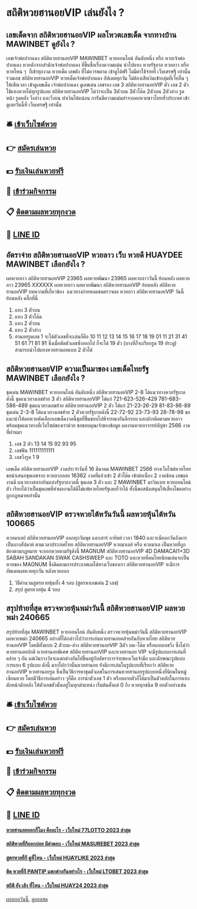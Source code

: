 # สถิติหวยฮานอยVIP เล่นยังไง ?
## เลขเด็ดจาก สถิติหวยฮานอยVIP ผลโหวตเลขเด็ด จากทางบ้าน MAWINBET ดูยังไง ?
เลขเจ้าพ่อปากแดง สถิติหวยฮานอยVIP MAWINBET หวยออนไลน์ อันดับหนึ่ง หรือ หวยเจ้าพ่อปากแดง หวยดังจากสำนักเจ้าพ่อปากแดง ที่ขึ้นชื่อเรื่องความแม่น นำไปแทง หวยรัฐบาล หวยลาว หรือหวยไหน ๆ  ก็เข้าทุกงวด หวยเด็ด เลขดัง ที่ไม่ควรพลาด เข้าดูได้ฟรี ไม่มีค่าใช้จ่ายที่ เว็บเศรษฐี เท่านั้น รวมเลข สถิติหวยฮานอยVIP หวยเด็ดเจ้าพ่อปากแดง อัปเดตทุกวัน ไม่ต้องเสียเงินเข้ากลุ่มที่เว็บอื่น ๆ ให้เสียเวลา
เข้าดูเลขเด็ด เจ้าพ่อปากแดง ดูเลขเด่น เลขรอง เลข 3 สถิติหวยฮานอยVIP ตัว เลข 2 ตัว ใช้แทงหวยได้ทุกรูปแบบ สถิติหวยฮานอยVIP ไม่ว่าจะเป็น 3ตัวบน 3ตัวโต๊ด 2ตัวบน 2ตัวล่าง รูดหน้า รูดหลัง วิ่งล่าง และวิ่งบน ทำเงินได้แน่อน การันตีความแม่นยำจากคอหวยชาวไทยทั่วประเทศ เข้าดูเลยวันนี้ที่ เว็บเศรษฐี เท่านั้น

## 🛎 [เข้าเว็บไซต์หวย](https://bit.ly/3BG5bNw)
## 👉 [สมัครเล่นหวย](https://bit.ly/3BG5bNw)
## 💵 [รับเงินเล่นหวยฟรี](https://bit.ly/3C3mvgS)
## 👑 [เข้าร่วมกิจกรรม](https://bit.ly/3C3mvgS)
## 📋 [ติดตามผลหวยทุกงวด](https://bit.ly/3C3mvgS)
## 📱 [LINE ID](https://bit.ly/3C3mvgS)

## อัตราจ่าย สถิติหวยฮานอยVIP หวยลาว เว็บ หวยดี HUAYDEE MAWINBET เลือกยังไง ?
ผลหวยลาว สถิติหวยฮานอยVIP 23965 ผลหวยพัฒนา 23965 ผลหวยลาววันนี้ ย้อนหลัง
ผลหวยลาว 23965 XXXXXX
 ผลหวยลาว ผลหวยพัฒนา สถิติหวยฮานอยVIP ย้อนหลัง สถิติหวยฮานอยVIP 
บทความที่เกี่ยวข้อง
 แนวทางถ่ายทอดสดตรวจผล หวยลาว สถิติหวยฮานอยVIP วันนี้ ย้อนหลัง คลิ๊กที่นี่  
1. แทง 3 ตัวบน
2. แทง 3 ตัวโต๊ด
3. แทง 2 ตัวบน
4. แทง 2 ตัวล่าง
5. ฮานอยรูดเลข 1 จะได้ตัวเลขที่จะเล่นก็คือ 10 11 12 13 14 15 16 17 18 19 01 11 21 31 41 51 61 71 81 91 ซึ่งเมื่อตัดตัวเลขซ้ำออกไป ก็จะได้ 19 ตัว (บางที่ก็จะเรียกรูด 19 ประตู) สามารถนำไปแทงหวยฮานอยแบบ 2 ตัวได้

## สถิติหวยฮานอยVIP ความเป็นมาของ เลขเด็ดไทยรัฐ MAWINBET เลือกยังไง ?
ชุดเด่น MAWINBET หวยออนไลน์ อันดับหนึ่ง สถิติหวยฮานอยVIP 2-8 ได้แนวทางหวยรัฐบาลดังนี้
ชุดแนวทางเลขท้าย 3 ตัว สถิติหวยฮานอยVIP ได้แก่
721-623-526-429
781-683-586-489
ชุดแนวทางเลขท้าย สถิติหวยฮานอยVIP 2 ตัว ได้แก่
21-23-26-29
81-83-86-89
ชุดเด่น 2-3-8 ได้แนวทางเลขท้าย 2 ตัวหวยรัฐบาลดังนี้
22-72-92
23-73-93
28-78-98
ขอแนะนำให้คอหวยคัดเลือกเลขเด็ดงวดนี้ชุดที่ชื่นชอบไปพิจารณากันอีกรอบ และฝากติดตามหวยลาว พร้อมชุดแนวทางที่เว็บไซต์ของเราด้วย
ขอขอบคุณเจ้าของข้อมูล
ผลงานหวยอาจารย์บัญชา 2566 งวดที่ผ่านมา

1. เลข 2 ตัว 13 14 15 92 93 95
2. เลขฟัน 111111111111
3. เลขวิ่งรูด 1 9

เลขเด็ด สถิติหวยฮานอยVIP งวดประจำวันที่ 16 มีนาคม MAWINBET 2566 ทางเว็บไซต์หวยไทยขอนำเสนอชุดเลขจาก หวยลาภลอย 16362 งวดที่แล้วเข้า 2 ตัวโต๊ด เข้าต่อเนื่อง 2 งวดซ้อน เลขผลงานดี แนวทางสลากกินแบ่งรัฐบาลงวดนี้ ชุดเลข 3 ตัว และ 2 MAWINBET มาวินเบท หวยออนไลน์ ตัว เรียกได้ว่าเป็นชุดเลขที่ทำผลงานได้ดีไม่แพ้หวยไทยรัฐเลยก็ว่าได้ ทั้งนี้ขอสนับสนุนให้เสี่ยงโชคอย่างถูกกฎหมายเท่านั้น

## สถิติหวยฮานอยVIP ตรวจหวยไต้หวันวันนี้ ผลหวยหุ้นไต้หวัน 100665
หวยมาเลย์ สถิติหวยฮานอยVIP ออกทุกวันพุธ และเสาร์ อาทิตย์ เวลา 1840 และจะมีออกวันอังคารเป็นบางสัปดาห์ ตามเวลาประเทศไทย สถิติหวยฮานอยVIP หวยมาเลย์ หรือ หวยมาเล เป็นหวยที่ถูกต้องตามกฏหมาย จะออกหวยตามรัฐดังนี้ MAGNUM สถิติหวยฮานอยVIP 4D DAMACAI1+3D SABAH SANDAKAN SWAK CASHSWEEP และ TOTO และหวยที่คนไทยนิยมเล่นจะเป็นหวยของ MAGNUM ซึ่งติดตามการประกาศผลได้ทางเว็บของเรา สถิติหวยฮานอยVIP จะมีการอัพเดทผลหวยทุกวัน หลังหวยออก
1. วิธีคำนวนสูตรหวยหุ้นทั้ง 4 รอบ (สูตรหาเลขเด่น 2 เลข)
2. สรุป สูตรหวยหุ้น 4 รอบ

## สรุปท้ายที่สุด ตรวจหวยหุ้นพม่าวันนี้ สถิติหวยฮานอยVIP ผลหวยพม่า 240665
สรุปท้ายที่สุด MAWINBET หวยออนไลน์ อันดับหนึ่ง ตรวจหวยหุ้นพม่าวันนี้ สถิติหวยฮานอยVIP ผลหวยพม่า 240665 อย่างที่ได้กล่าวไปว่าการเล่นหวยฮานอยคล้ายกันกับหวยไทย สถิติหวยฮานอยVIP โดยมีทั้งแบบ 2 ตัวบน-ล่าง สถิติหวยฮานอยVIP 3ตัว บน-โต๊ด หรือแบบเลขวิ่ง ซึ่งไม่ว่า หวยฮานอยปกติ หวยฮานอยพิเศษ สถิติหวยฮานอยVIP และหวยฮานอย VIP จะมีรูปแบบการเล่นที่คล้าย ๆ กัน แต่เงินรางวัลจะแตกต่างกันไปขึ้นอยู่กับอัตราการจ่ายของเว็บเจ้ามือ และลักษณะรูปแบบการแทง 6 รูปแบบ ดังนี้
มากไปกว่านั้นหวยฮานอย ยังมีการเล่นในรูปแบบที่เรียกว่า สถิติหวยฮานอยVIP หวยฮานอยรูด ซึ่งเป็นวิธีการหาชุดตัวเลขในการเล่นหวยฮานอยรูปแบบหนึ่งที่นิยมในหมู่เซียนหวย โดยมีวิธีการเล่นคร่าว ๆก็คือ การนำตัวเลข 1 ตัว หรือหลายตัวก็ได้มาเป็นตัวหลักในการแทงดักหน้าดักหลัง ให้ตัวเลขตัวนั้นอยู่ในทุกตำแหน่ง เริ่มต้นตั้งแต่ 0 ถึง หวยทุกชนิด 9 ยกตัวอย่างเช่น

## 🛎 [เข้าเว็บไซต์หวย](https://bit.ly/3BG5bNw)
## 👉 [สมัครเล่นหวย](https://bit.ly/3BG5bNw)
## 💵 [รับเงินเล่นหวยฟรี](https://bit.ly/3C3mvgS)
## 👑 [เข้าร่วมกิจกรรม](https://bit.ly/3C3mvgS)
## 📋 [ติดตามผลหวยทุกงวด](https://bit.ly/3C3mvgS)
## 📱 [LINE ID](https://bit.ly/3C3mvgS)

#### [หวยฮานอยออกกี่โมง คืออะไร - เว็บใหม่ 77LOTTO 2023 ล่าสุด](https://atom.io/themes/หวยฮานอยออกกี่โมง%20คืออะไร%20-%20เว็บใหม่%2077lotto%202023%20ล่าสุด)
#### [สถิติหวยยี่กีออกบ่อย มีคำตอบ - เว็บใหม่ MASUREBET 2023 ล่าสุด](https://atom.io/themes/สถิติหวยยี่กีออกบ่อย%20มีคำตอบ%20-%20เว็บใหม่%20masurebet%202023%20ล่าสุด)
#### [สูตรหวยยี่กี ดูที่ไหน - เว็บใหม่ HUAYLIKE 2023 ล่าสุด](https://atom.io/themes/สูตรหวยยี่กี%20ดูที่ไหน%20-%20เว็บใหม่%20huaylike%202023%20ล่าสุด)
#### [ติด หวยยี่กี PANTIP แตกต่างกันอย่างไร - เว็บใหม่ LTOBET 2023 ล่าสุด](https://atom.io/themes/ติด%20หวยยี่กี%20pantip%20แตกต่างกันอย่างไร%20-%20เว็บใหม่%20ltobet%202023%20ล่าสุด)
#### [สถิติ อัง เส้ง ที่ไหน - เว็บใหม่ HUAY24 2023 ล่าสุด](https://atom.io/themes/สถิติ%20อัง%20เส้ง%20ที่ไหน%20-%20เว็บใหม่%20huay24%202023%20ล่าสุด)

[ผลบอลวันนี้](https://siamsport.tv "ผลบอลวันนี้"), [ดูบอลสด](https://siamsport.tv/ดูบอลสด "ดูบอลสด")